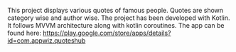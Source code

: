 This project displays various quotes of famous people. Quotes are shown category wise and author wise. The project has been developed with Kotlin.
It follows MVVM architecture along with kotlin coroutines.
The app can be found here:
https://play.google.com/store/apps/details?id=com.appwiz.quoteshub

